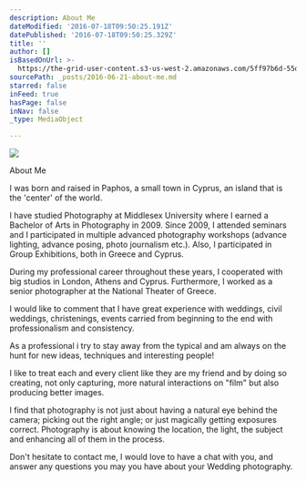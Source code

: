```yaml
---
description: About Me
dateModified: '2016-07-18T09:50:25.191Z'
datePublished: '2016-07-18T09:50:25.329Z'
title: ''
author: []
isBasedOnUrl: >-
  https://the-grid-user-content.s3-us-west-2.amazonaws.com/5ff97b6d-55d9-4520-921c-7c12b3a13fcb.jpg
sourcePath: _posts/2016-06-21-about-me.md
starred: false
inFeed: true
hasPage: false
inNav: false
_type: MediaObject

---
```

![](https://the-grid-user-content.s3-us-west-2.amazonaws.com/5ff97b6d-55d9-4520-921c-7c12b3a13fcb.jpg)

About Me

I was born and raised in Paphos, a small town in Cyprus, an island that is the 'center' of the world.   
  
I have studied Photography at Middlesex University where I earned a Bachelor of Arts in Photography in 2009\. Since 2009, I attended seminars and I participated in multiple advanced photography workshops (advance lighting, advance posing, photo journalism etc.). Also, I participated in Group Exhibitions, both in Greece and Cyprus.   
  
During my professional career throughout these years, I cooperated with big studios in London, Athens and Cyprus. Furthermore, I worked as a senior photographer at the National Theater of Greece.   
  
I would like to comment that I have great experience with weddings, civil weddings, christenings, events carried from beginning to the end with professionalism and consistency.   
  
As a professional i try to stay away from the typical and am always on the hunt for new ideas, techniques and interesting people!   
  
I like to treat each and every client like they are my friend and by doing so creating, not only capturing, more natural interactions on "film" but also producing better images.   
  
I find that photography is not just about having a natural eye behind the camera; picking out the right angle; or just magically getting exposures correct. Photography is about knowing the location, the light, the subject and enhancing all of them in the process.   
  
Don't hesitate to contact me, I would love to have a chat with you, and answer any questions you may you have about your Wedding photography.
